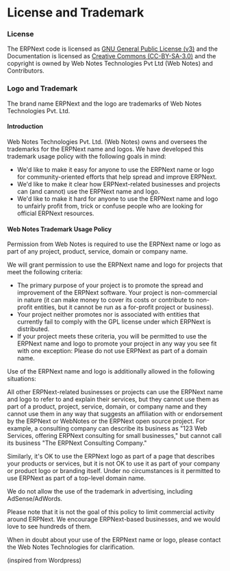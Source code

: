 # License and Trademark

### License

The ERPNext code is licensed as [GNU General Public License (v3)](https://www.gnu.org/copyleft/gpl.html) and the Documentation is licensed as [Creative Commons (CC-BY-SA-3.0)](https://creativecommons.org/licenses/by-sa/3.0/) and the copyright is owned by Web Notes Technologies Pvt Ltd (Web Notes) and Contributors.

### Logo and Trademark

The brand name ERPNext and the logo are trademarks of Web Notes Technologies Pvt. Ltd.

#### Introduction

Web Notes Technologies Pvt. Ltd. (Web Notes) owns and oversees the trademarks for the ERPNext name and logos. We have developed this trademark usage policy with the following goals in mind:

* We'd like to make it easy for anyone to use the ERPNext name or logo for community-oriented efforts that help spread and improve ERPNext.
* We'd like to make it clear how ERPNext-related businesses and projects can (and cannot) use the ERPNext name and logo.
* We'd like to make it hard for anyone to use the ERPNext name and logo to unfairly profit from, trick or confuse people who are looking for official ERPNext resources.

#### Web Notes Trademark Usage Policy

Permission from Web Notes is required to use the ERPNext name or logo as part of any project, product, service, domain or company name.

We will grant permission to use the ERPNext name and logo for projects that meet the following criteria:

* The primary purpose of your project is to promote the spread and improvement of the ERPNext software.
Your project is non-commercial in nature (it can make money to cover its costs or contribute to non-profit entities, but it cannot be run as a for-profit project or business).
* Your project neither promotes nor is associated with entities that currently fail to comply with the GPL license under which ERPNext is distributed.
* If your project meets these criteria, you will be permitted to use the ERPNext name and logo to promote your project in any way you see fit with one exception: Please do not use ERPNext as part of a domain name.

Use of the ERPNext name and logo is additionally allowed in the following situations:

All other ERPNext-related businesses or projects can use the ERPNext name and logo to refer to and explain their services, but they cannot use them as part of a product, project, service, domain, or company name and they cannot use them in any way that suggests an affiliation with or endorsement by the ERPNext or WebNotes or the ERPNext open source project. For example, a consulting company can describe its business as "123 Web Services, offering ERPNext consulting for small businesses," but cannot call its business "The ERPNext Consulting Company."

Similarly, it's OK to use the ERPNext logo as part of a page that describes your products or services, but it is not OK to use it as part of your company or product logo or branding itself. Under no circumstances is it permitted to use ERPNext as part of a top-level domain name.

We do not allow the use of the trademark in advertising, including AdSense/AdWords.

Please note that it is not the goal of this policy to limit commercial activity around ERPNext. We encourage ERPNext-based businesses, and we would love to see hundreds of them.

When in doubt about your use of the ERPNext name or logo, please contact the Web Notes Technologies for clarification.

(inspired from Wordpress)
